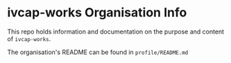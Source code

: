 # ivcap-works Organisation Info

This repo holds information and documentation 
on the purpose and content of `ivcap-works`.

The organisation's README can be found in `profile/README.md`

